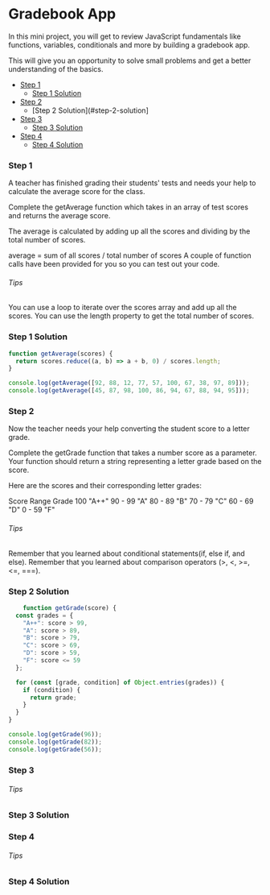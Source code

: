 # Gradebook App
In this mini project, you will get to 
review JavaScript fundamentals like functions, 
variables, conditionals and more by building a gradebook app.

This will give you an opportunity to solve 
small problems and get a better understanding of the basics.

- [Step 1](#step-1)
    - [Step 1 Solution](#step-1-solution)
- [Step 2](#step-2)
    - [Step 2 Solution](#step-2-solution]
- [Step 3](#step-3)
    - [Step 3 Solution](#step-3-solution)
- [Step 4](#step-4)
    - [Step 4 Solution](#step-4-solution)

### Step 1

A teacher has finished grading their students' 
tests and needs your help to calculate the average score for the class.

Complete the getAverage function which takes 
in an array of test scores and returns the average score.

The average is calculated by adding 
up all the scores and dividing by the total number of scores.

average = sum of all scores / total number of scores
A couple of function calls have been 
provided for you so you can test out your code.


###### Tips

You can use a loop to iterate 
over the scores array and add up all the scores.
You can use the length property 
to get the total number of scores.

### Step 1 Solution

```js
function getAverage(scores) {
  return scores.reduce((a, b) => a + b, 0) / scores.length;
}

console.log(getAverage([92, 88, 12, 77, 57, 100, 67, 38, 97, 89]));
console.log(getAverage([45, 87, 98, 100, 86, 94, 67, 88, 94, 95]));
```

### Step 2

Now the teacher needs your help 
converting the student score to a letter grade.

Complete the getGrade function that 
takes a number score as a parameter. 
Your function should return a string 
representing a letter grade based on the score.

Here are the scores and their 
corresponding letter grades:

Score Range Grade
100 "A++"
90 - 99 "A"
80 - 89 "B"
70 - 79 "C"
60 - 69 "D"
0 - 59  "F"

###### Tips

Remember that you learned about conditional statements(if, else if, and else).
Remember that you learned about comparison operators (>, <, >=, <=, ===).

### Step 2 Solution

```js
    function getGrade(score) {
  const grades = {
    "A++": score > 99,
    "A": score > 89,
    "B": score > 79,
    "C": score > 69,
    "D": score > 59,
    "F": score <= 59
  };

  for (const [grade, condition] of Object.entries(grades)) {
    if (condition) {
      return grade; 
    }
  }
}

console.log(getGrade(96));
console.log(getGrade(82));
console.log(getGrade(56));
```

### Step 3
###### Tips
### Step 3 Solution

### Step 4
###### Tips
### Step 4 Solution






